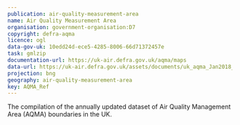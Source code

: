 ```yaml
---
publication: air-quality-measurement-area
name: Air Quality Measurement Area
organisation: government-organisation:D7
copyright: defra-aqma
licence: ogl
data-gov-uk: 10edd24d-ece5-4285-8006-66d71372457e
task: gmlzip
documentation-url: https://uk-air.defra.gov.uk/aqma/maps
data-url: https://uk-air.defra.gov.uk/assets/documents/uk_aqma_Jan2018_FINAL.zip
projection: bng
geography: air-quality-measurement-area
key: AQMA_Ref
---
```


The compilation of the annually updated dataset of Air Quality Management Area (AQMA) boundaries in the UK.
